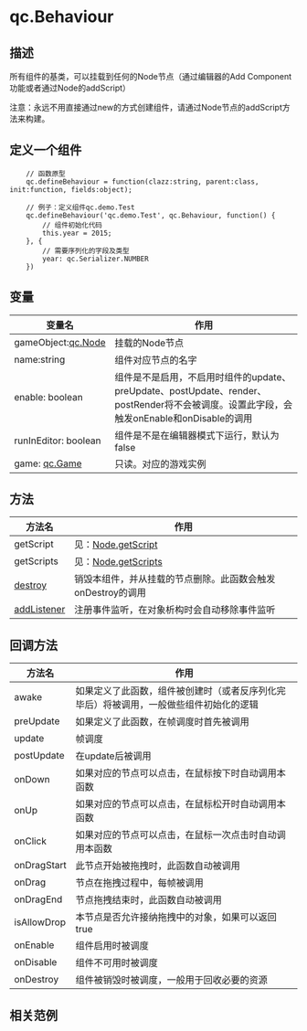# qc.Behaviour

## 描述
所有组件的基类，可以挂载到任何的Node节点（通过编辑器的Add Component功能或者通过Node的addScript）

注意：永远不用直接通过new的方式创建组件，请通过Node节点的addScript方法来构建。

## 定义一个组件
````
	// 函数原型
	qc.defineBehaviour = function(clazz:string, parent:class, init:function, fields:object);

	// 例子：定义组件qc.demo.Test
	qc.defineBehaviour('qc.demo.Test', qc.Behaviour, function() {
		// 组件初始化代码
		this.year = 2015;
	}, {
		// 需要序列化的字段及类型
		year: qc.Serializer.NUMBER
	})
````

## 变量
| 变量名        | 作用           |
| ------------- |-------------|
| gameObject:[qc.Node](../gameobject/node.md) | 挂载的Node节点 |
| name:string | 组件对应节点的名字 |
| enable: boolean| 组件是不是启用，不启用时组件的update、preUpdate、postUpdate、render、postRender将不会被调度。设置此字段，会触发onEnable和onDisable的调用 |
| runInEditor: boolean| 组件是不是在编辑器模式下运行，默认为false |
| game: [qc.Game](../game/README.md) | 只读。对应的游戏实例 |

## 方法
| 方法名 | 作用 |
| ------------- |-------------|
| getScript | 见：[Node.getScript](../gameobject/node_getScript.md) |
| getScripts | 见：[Node.getScripts](../gameobject/node_getScripts.md) |
| [destroy](destroy.md) | 销毁本组件，并从挂载的节点删除。此函数会触发onDestroy的调用 |
| [addListener](addListener.md) | 注册事件监听，在对象析构时会自动移除事件监听 |

## 回调方法
| 方法名 | 作用 |
| ------------- |-------------|
| awake | 如果定义了此函数，组件被创建时（或者反序列化完毕后）将被调用，一般做些组件初始化的逻辑 |
| preUpdate | 如果定义了此函数，在帧调度时首先被调用 |
| update | 帧调度 |
| postUpdate | 在update后被调用 |
| onDown | 如果对应的节点可以点击，在鼠标按下时自动调用本函数 |
| onUp | 如果对应的节点可以点击，在鼠标松开时自动调用本函数 |
| onClick | 如果对应的节点可以点击，在鼠标一次点击时自动调用本函数 |
| onDragStart | 此节点开始被拖拽时，此函数自动被调用 |
| onDrag | 节点在拖拽过程中，每帧被调用 |
| onDragEnd | 节点拖拽结束时，此函数自动被调用 |
| isAllowDrop | 本节点是否允许接纳拖拽中的对象，如果可以返回true |
| onEnable | 组件启用时被调度 |
| onDisable | 组件不可用时被调度 |
| onDestroy | 组件被销毁时被调度，一般用于回收必要的资源 |

## 相关范例
